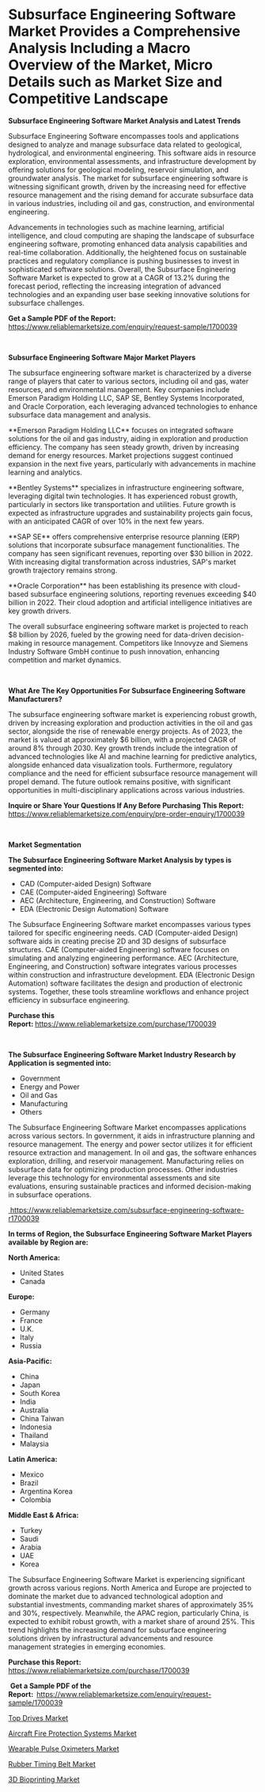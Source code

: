 <p><h1>Subsurface Engineering Software Market Provides a Comprehensive Analysis Including a Macro Overview of the Market, Micro Details such as Market Size and Competitive Landscape</h1></p><p><strong>Subsurface Engineering Software Market Analysis and Latest Trends</strong></p>
<p><p>Subsurface Engineering Software encompasses tools and applications designed to analyze and manage subsurface data related to geological, hydrological, and environmental engineering. This software aids in resource exploration, environmental assessments, and infrastructure development by offering solutions for geological modeling, reservoir simulation, and groundwater analysis. The market for subsurface engineering software is witnessing significant growth, driven by the increasing need for effective resource management and the rising demand for accurate subsurface data in various industries, including oil and gas, construction, and environmental engineering.</p><p>Advancements in technologies such as machine learning, artificial intelligence, and cloud computing are shaping the landscape of subsurface engineering software, promoting enhanced data analysis capabilities and real-time collaboration. Additionally, the heightened focus on sustainable practices and regulatory compliance is pushing businesses to invest in sophisticated software solutions. Overall, the Subsurface Engineering Software Market is expected to grow at a CAGR of 13.2% during the forecast period, reflecting the increasing integration of advanced technologies and an expanding user base seeking innovative solutions for subsurface challenges.</p></p>
<p><strong>Get a Sample PDF of the Report:&nbsp;</strong> <a href="https://www.reliablemarketsize.com/enquiry/request-sample/1700039?utm_campaign=1103&utm_medium=2&utm_source=Github&utm_content=ia&utm_term=21102024&utm_id=subsurface-engineering-software">https://www.reliablemarketsize.com/enquiry/request-sample/1700039</a></p>
<p>&nbsp;</p>
<p><strong>Subsurface Engineering Software Major Market Players</strong></p>
<p><p>The subsurface engineering software market is characterized by a diverse range of players that cater to various sectors, including oil and gas, water resources, and environmental management. Key companies include Emerson Paradigm Holding LLC, SAP SE, Bentley Systems Incorporated, and Oracle Corporation, each leveraging advanced technologies to enhance subsurface data management and analysis.</p><p>**Emerson Paradigm Holding LLC** focuses on integrated software solutions for the oil and gas industry, aiding in exploration and production efficiency. The company has seen steady growth, driven by increasing demand for energy resources. Market projections suggest continued expansion in the next five years, particularly with advancements in machine learning and analytics.</p><p>**Bentley Systems** specializes in infrastructure engineering software, leveraging digital twin technologies. It has experienced robust growth, particularly in sectors like transportation and utilities. Future growth is expected as infrastructure upgrades and sustainability projects gain focus, with an anticipated CAGR of over 10% in the next few years.</p><p>**SAP SE** offers comprehensive enterprise resource planning (ERP) solutions that incorporate subsurface management functionalities. The company has seen significant revenues, reporting over $30 billion in 2022. With increasing digital transformation across industries, SAP's market growth trajectory remains strong.</p><p>**Oracle Corporation** has been establishing its presence with cloud-based subsurface engineering solutions, reporting revenues exceeding $40 billion in 2022. Their cloud adoption and artificial intelligence initiatives are key growth drivers.</p><p>The overall subsurface engineering software market is projected to reach $8 billion by 2026, fueled by the growing need for data-driven decision-making in resource management. Competitors like Innovyze and Siemens Industry Software GmbH continue to push innovation, enhancing competition and market dynamics.</p></p>
<p>&nbsp;</p>
<p><strong>What Are The Key Opportunities For Subsurface Engineering Software Manufacturers?</strong></p>
<p><p>The subsurface engineering software market is experiencing robust growth, driven by increasing exploration and production activities in the oil and gas sector, alongside the rise of renewable energy projects. As of 2023, the market is valued at approximately $6 billion, with a projected CAGR of around 8% through 2030. Key growth trends include the integration of advanced technologies like AI and machine learning for predictive analytics, alongside enhanced data visualization tools. Furthermore, regulatory compliance and the need for efficient subsurface resource management will propel demand. The future outlook remains positive, with significant opportunities in multi-disciplinary applications across various industries.</p></p>
<p><strong>Inquire or Share Your Questions If Any Before Purchasing This Report:</strong> <a href="https://www.reliablemarketsize.com/enquiry/pre-order-enquiry/1700039?utm_campaign=1103&utm_medium=2&utm_source=Github&utm_content=ia&utm_term=21102024&utm_id=subsurface-engineering-software">https://www.reliablemarketsize.com/enquiry/pre-order-enquiry/1700039</a></p>
<p>&nbsp;</p>
<p><strong>Market Segmentation</strong></p>
<p><strong>The Subsurface Engineering Software Market Analysis by types is segmented into:</strong></p>
<p><ul><li>CAD (Computer-aided Design) Software</li><li>CAE (Computer-aided Engineering) Software</li><li>AEC (Architecture, Engineering, and Construction) Software</li><li>EDA (Electronic Design Automation) Software</li></ul></p>
<p><p>The Subsurface Engineering Software market encompasses various types tailored for specific engineering needs. CAD (Computer-aided Design) software aids in creating precise 2D and 3D designs of subsurface structures. CAE (Computer-aided Engineering) software focuses on simulating and analyzing engineering performance. AEC (Architecture, Engineering, and Construction) software integrates various processes within construction and infrastructure development. EDA (Electronic Design Automation) software facilitates the design and production of electronic systems. Together, these tools streamline workflows and enhance project efficiency in subsurface engineering.</p></p>
<p><strong>Purchase this Report:&nbsp;</strong><a href="https://www.reliablemarketsize.com/purchase/1700039?utm_campaign=1103&utm_medium=2&utm_source=Github&utm_content=ia&utm_term=21102024&utm_id=subsurface-engineering-software">https://www.reliablemarketsize.com/purchase/1700039</a></p>
<p>&nbsp;</p>
<p><strong>The Subsurface Engineering Software Market Industry Research by Application is segmented into:</strong></p>
<p><ul><li>Government</li><li>Energy and Power</li><li>Oil and Gas</li><li>Manufacturing</li><li>Others</li></ul></p>
<p><p>The Subsurface Engineering Software Market encompasses applications across various sectors. In government, it aids in infrastructure planning and resource management. The energy and power sector utilizes it for efficient resource extraction and management. In oil and gas, the software enhances exploration, drilling, and reservoir management. Manufacturing relies on subsurface data for optimizing production processes. Other industries leverage this technology for environmental assessments and site evaluations, ensuring sustainable practices and informed decision-making in subsurface operations.</p></p>
<p><a href="https://www.reliablemarketsize.com/subsurface-engineering-software-r1700039?utm_campaign=1103&utm_medium=2&utm_source=Github&utm_content=ia&utm_term=21102024&utm_id=subsurface-engineering-software">&nbsp;https://www.reliablemarketsize.com/subsurface-engineering-software-r1700039</a></p>
<p><strong>In terms of Region, the Subsurface Engineering Software Market Players available by Region are:</strong></p>
<p>
    <p> <strong> North America: </strong>
        <ul>
            <li>United States</li>
            <li>Canada</li>
        </ul>
        </p> 
    <p> <strong> Europe: </strong>
        <ul>
            <li>Germany</li>
            <li>France</li>
            <li>U.K.</li>
            <li>Italy</li>
            <li>Russia</li>
        </ul>
        </p> 
    <p> <strong> Asia-Pacific: </strong>
        <ul>
            <li>China</li>
            <li>Japan</li>
            <li>South Korea</li>
            <li>India</li>
            <li>Australia</li>
            <li>China Taiwan</li>
            <li>Indonesia</li>
            <li>Thailand</li>
            <li>Malaysia</li>
        </ul>
        </p> 
    <p> <strong> Latin America: </strong>
        <ul>
            <li>Mexico</li>
            <li>Brazil</li>
            <li>Argentina Korea</li>
            <li>Colombia</li>
        </ul>
        </p> 
    <p> <strong> Middle East & Africa: </strong>
        <ul>
            <li>Turkey</li>
            <li>Saudi</li>
            <li>Arabia</li>
            <li>UAE</li>
            <li>Korea</li>
        </ul>
    </p>
    </p>
<p><p>The Subsurface Engineering Software Market is experiencing significant growth across various regions. North America and Europe are projected to dominate the market due to advanced technological adoption and substantial investments, commanding market shares of approximately 35% and 30%, respectively. Meanwhile, the APAC region, particularly China, is expected to exhibit robust growth, with a market share of around 25%. This trend highlights the increasing demand for subsurface engineering solutions driven by infrastructural advancements and resource management strategies in emerging economies.</p></p>
<p><strong>Purchase this Report: </strong><a href="https://www.reliablemarketsize.com/purchase/1700039?utm_campaign=1103&utm_medium=2&utm_source=Github&utm_content=ia&utm_term=21102024&utm_id=subsurface-engineering-software">https://www.reliablemarketsize.com/purchase/1700039</a></p>
<p>&nbsp;<strong>Get a Sample PDF of the Report:&nbsp;&nbsp;</strong><a href="https://www.reliablemarketsize.com/enquiry/request-sample/1700039?utm_campaign=1103&utm_medium=2&utm_source=Github&utm_content=ia&utm_term=21102024&utm_id=subsurface-engineering-software">https://www.reliablemarketsize.com/enquiry/request-sample/1700039</a></p>
<p><strong></strong></p>
<p><p><a href="https://www.linkedin.com/pulse/consumer-behavior-shifts-top-drives-market-demand-analysis-2kekc?utm_campaign=1103&utm_medium=2&utm_source=Github&utm_content=ia&utm_term=21102024&utm_id=subsurface-engineering-software">Top Drives Market</a></p><p><a href="https://www.linkedin.com/pulse/regional-adaptations-global-aircraft-fire-protection-systems-ohvqc?utm_campaign=1103&utm_medium=2&utm_source=Github&utm_content=ia&utm_term=21102024&utm_id=subsurface-engineering-software">Aircraft Fire Protection Systems Market</a></p><p><a href="https://www.linkedin.com/pulse/wearable-pulse-oximeters-market-forecasts-trends-impact-gt2ie?utm_campaign=1103&utm_medium=2&utm_source=Github&utm_content=ia&utm_term=21102024&utm_id=subsurface-engineering-software">Wearable Pulse Oximeters Market</a></p><p><a href="https://www.linkedin.com/pulse/rubber-timing-belt-mosaic-piecing-together-global-market-dynamics-qkmmc?utm_campaign=1103&utm_medium=2&utm_source=Github&utm_content=ia&utm_term=21102024&utm_id=subsurface-engineering-software">Rubber Timing Belt Market</a></p><p><a href="https://www.linkedin.com/pulse/3d-bioprinting-market-global-regional-analysis-focus-region-lgioc?utm_campaign=1103&utm_medium=2&utm_source=Github&utm_content=ia&utm_term=21102024&utm_id=subsurface-engineering-software">3D Bioprinting Market</a></p></p>